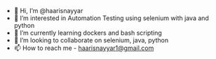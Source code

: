- 👋 Hi, I’m @haarisnayyar
- 👀 I’m interested in Automation Testing using selenium with java and python
- 🌱 I’m currently learning dockers and bash scripting
- 💞️ I’m looking to collaborate on selenium, java, python
- 📫 How to reach me - haarisnayyar1@gmail.com

<!---
haarisnayyar/haarisnayyar is a ✨ special ✨ repository because its `README.md` (this file) appears on your GitHub profile.
You can click the Preview link to take a look at your changes.
--->
